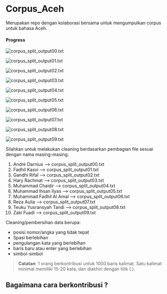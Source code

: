 # Corpus_Aceh
Merupakan repo dengan kolaborasi bersama untuk mengumpulkan corpus untuk bahasa Aceh.

#### Progress
<!-- milestone starts -->
![corpus_split_output00.txt](https://progress-bar.dev/0,1/?title=corpus_split_output00%20)

![corpus_split_output01.txt](https://progress-bar.dev/0/?title=corpus_split_output01%20)

![corpus_split_output02.txt](https://progress-bar.dev/0/?title=corpus_split_output02%20)

![corpus_split_output03.txt](https://progress-bar.dev/0/?title=corpus_split_output03%20)

![corpus_split_output04.txt](https://progress-bar.dev/0/?title=corpus_split_output04%20)

![corpus_split_output05.txt](https://progress-bar.dev/0/?title=corpus_split_output05%20)

![corpus_split_output06.txt](https://progress-bar.dev/0/?title=corpus_split_output06%20)

![corpus_split_output07.txt](https://progress-bar.dev/0/?title=corpus_split_output07%20)

![corpus_split_output08.txt](https://progress-bar.dev/0/?title=corpus_split_output08%20)

![corpus_split_output09.txt](https://progress-bar.dev/0/?title=corpus_split_output09%20)
<!-- milestone ends -->

Silahkan untuk melakukan cleaning berdasarkan pembagian file sesuai dengan nama masing-masing. 
1. Andre Darnius --> corpus_split_output00.txt
2. Fadhil Kasvi --> corpus_split_output01.txt
3. Gandhi Rifal --> corpus_split_output02.txt
4. Hary Rachmat --> corpus_split_output03.txt
5. Muhammad Chaidir --> corpus_split_output04.txt
6. Muhammad Ihsan Ilyas --> corpus_split_output05.txt
7. Muhammad Fadhil Al Amal --> corpus_split_output06.txt
8. Reza Aulia --> corpus_split_output07.txt
9. Teuku Yusransyah Tandi --> corpus_split_output08.txt
10. Zaki Fuadi --> corpus_split_output09.txt


Cleaning/pembersihan data berupa:
* posisi nomor/angka yang tidak tepat
* Spasi berlebihan
* pengulangan kata yang berlebihan
* baris baru atau enter yang berlebihan
* simbol-simbol


> **Catatan**: 1 orang berkontribusi untuk 1000 baris kalimat. Satu kalimat minimal memiliki 15-20 kata, dan diakhiri dengan titik (.).

## Bagaimana cara berkontribusi ?
